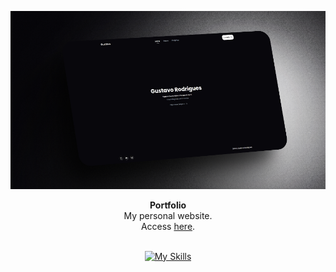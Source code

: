 <div align="center">

   ![Portfolio image](./public/assets/img/portfolio.png)
   
</div>

<div align="center"><strong>Portfolio</strong></div>
<div align="center">My personal website. <br /> Access <a href="https://guhrodrigues.vercel.app/">here</a>.</div>

<br />

<div align="center">

[![My Skills](https://skillicons.dev/icons?i=react,tailwindcss)](https://skillicons.dev)

</div>
